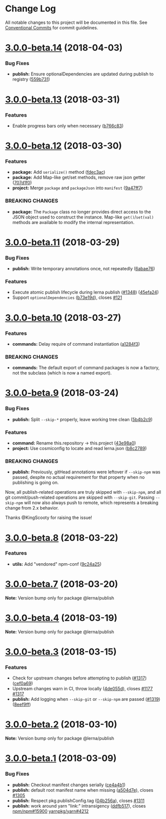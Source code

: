 # Change Log

All notable changes to this project will be documented in this file.
See [Conventional Commits](https://conventionalcommits.org) for commit guidelines.

<a name="3.0.0-beta.14"></a>
# [3.0.0-beta.14](https://github.com/lerna/lerna/compare/v3.0.0-beta.13...v3.0.0-beta.14) (2018-04-03)


### Bug Fixes

* **publish:** Ensure optionalDependencies are updated during publish to registry ([559b731](https://github.com/lerna/lerna/commit/559b731))





<a name="3.0.0-beta.13"></a>
# [3.0.0-beta.13](https://github.com/lerna/lerna/compare/v3.0.0-beta.12...v3.0.0-beta.13) (2018-03-31)


### Features

* Enable progress bars only when necessary ([b766c83](https://github.com/lerna/lerna/commit/b766c83))





<a name="3.0.0-beta.12"></a>
# [3.0.0-beta.12](https://github.com/lerna/lerna/compare/v3.0.0-beta.11...v3.0.0-beta.12) (2018-03-30)


### Features

* **package:** Add `serialize()` method ([fdec3ac](https://github.com/lerna/lerna/commit/fdec3ac))
* **package:** Add Map-like get/set methods, remove raw json getter ([707d1f0](https://github.com/lerna/lerna/commit/707d1f0))
* **project:** Merge `package` and `packageJson` into `manifest` ([9a47ff7](https://github.com/lerna/lerna/commit/9a47ff7))


### BREAKING CHANGES

* **package:** The `Package` class no longer provides direct access to the JSON object
used to construct the instance. Map-like `get()`/`set(val)` methods are
available to modify the internal representation.





<a name="3.0.0-beta.11"></a>
# [3.0.0-beta.11](https://github.com/lerna/lerna/compare/v3.0.0-beta.10...v3.0.0-beta.11) (2018-03-29)


### Bug Fixes

* **publish:** Write temporary annotations once, not repeatedly ([6abae76](https://github.com/lerna/lerna/commit/6abae76))


### Features

* Execute atomic publish lifecycle during lerna publish ([#1348](https://github.com/lerna/lerna/issues/1348)) ([45efa24](https://github.com/lerna/lerna/commit/45efa24))
* Support `optionalDependencies` ([b73e19d](https://github.com/lerna/lerna/commit/b73e19d)), closes [#121](https://github.com/lerna/lerna/issues/121)





<a name="3.0.0-beta.10"></a>
# [3.0.0-beta.10](https://github.com/lerna/lerna/compare/v3.0.0-beta.9...v3.0.0-beta.10) (2018-03-27)


### Features

* **commands:** Delay require of command instantiation ([a1284f3](https://github.com/lerna/lerna/commit/a1284f3))


### BREAKING CHANGES

* **commands:** The default export of command packages is now a factory, not the subclass (which is now a named export).





<a name="3.0.0-beta.9"></a>
# [3.0.0-beta.9](https://github.com/lerna/lerna/compare/v3.0.0-beta.8...v3.0.0-beta.9) (2018-03-24)


### Bug Fixes

* **publish:** Split `--skip-*` properly, leave working tree clean ([5b4b2c9](https://github.com/lerna/lerna/commit/5b4b2c9))


### Features

* **command:** Rename this.repository -> this.project ([43e98a0](https://github.com/lerna/lerna/commit/43e98a0))
* **project:** Use cosmiconfig to locate and read lerna.json ([b8c2789](https://github.com/lerna/lerna/commit/b8c2789))


### BREAKING CHANGES

* **publish:** Previously, gitHead annotations were leftover if `--skip-npm` was passed,
despite no actual requirement for that property when no publishing is going on.

Now, all publish-related operations are truly skipped with `--skip-npm`,
and all git commit/push-related operations are skipped with `--skip-git`.
Passing `--skip-npm` will now also always push to remote, which represents
a breaking change from 2.x behavior.

Thanks @KingScooty for raising the issue!





<a name="3.0.0-beta.8"></a>
# [3.0.0-beta.8](https://github.com/lerna/lerna/compare/v3.0.0-beta.7...v3.0.0-beta.8) (2018-03-22)


### Features

* **utils:** Add "vendored" npm-conf ([9c24a25](https://github.com/lerna/lerna/commit/9c24a25))





<a name="3.0.0-beta.7"></a>
# [3.0.0-beta.7](https://github.com/lerna/lerna/compare/v3.0.0-beta.6...v3.0.0-beta.7) (2018-03-20)

**Note:** Version bump only for package @lerna/publish





<a name="3.0.0-beta.4"></a>
# [3.0.0-beta.4](https://github.com/lerna/lerna/compare/v3.0.0-beta.3...v3.0.0-beta.4) (2018-03-19)

**Note:** Version bump only for package @lerna/publish





<a name="3.0.0-beta.3"></a>
# [3.0.0-beta.3](https://github.com/lerna/lerna/compare/v3.0.0-beta.2...v3.0.0-beta.3) (2018-03-15)


### Features

* Check for upstream changes before attempting to publish ([#1317](https://github.com/lerna/lerna/issues/1317)) ([cef0a69](https://github.com/lerna/lerna/commit/cef0a69))
* Upstream changes warn in CI, throw locally ([4de055d](https://github.com/lerna/lerna/commit/4de055d)), closes [#1177](https://github.com/lerna/lerna/issues/1177) [#1317](https://github.com/lerna/lerna/issues/1317)
* **publish:** Add logging when `--skip-git` or `--skip-npm` are passed ([#1319](https://github.com/lerna/lerna/issues/1319)) ([8eef9ff](https://github.com/lerna/lerna/commit/8eef9ff))





<a name="3.0.0-beta.2"></a>
# [3.0.0-beta.2](https://github.com/lerna/lerna/compare/v3.0.0-beta.1...v3.0.0-beta.2) (2018-03-10)

**Note:** Version bump only for package @lerna/publish





<a name="3.0.0-beta.1"></a>
# [3.0.0-beta.1](https://github.com/lerna/lerna/compare/v3.0.0-beta.0...v3.0.0-beta.1) (2018-03-09)


### Bug Fixes

* **publish:** Checkout manifest changes serially ([ce4a4b1](https://github.com/lerna/lerna/commit/ce4a4b1))
* **publish:** default root manifest name when missing ([a504d7e](https://github.com/lerna/lerna/commit/a504d7e)), closes [#1305](https://github.com/lerna/lerna/issues/1305)
* **publish:** Respect pkg.publishConfig.tag ([04b256a](https://github.com/lerna/lerna/commit/04b256a)), closes [#1311](https://github.com/lerna/lerna/issues/1311)
* **publish:** work around yarn "link:" intransigency ([ddfb517](https://github.com/lerna/lerna/commit/ddfb517)), closes [npm/npm#15900](https://github.com/npm/npm/issues/15900) [yarnpkg/yarn#4212](https://github.com/yarnpkg/yarn/issues/4212)
